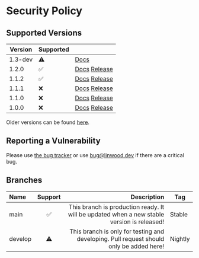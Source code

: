 # Security Policy

## Supported Versions


| Version | Supported          |                                                                                                                                    |
| ------- | ------------------ | ---------------------------------------------------------------------------------------------------------------------------------- |
| 1.3-dev | :warning:          | [Docs](https://docs.butterfly.linwood.dev/docs/1.3/intro)                                                                          |
| 1.2.0   | :white_check_mark: | [Docs](https://docs.butterfly.linwood.dev/docs/1.2/intro) [Release](https://github.com/LinwoodCloud/butterfly/releases/tag/v1.2.0) |
| 1.1.2   | :white_check_mark: | [Docs](https://docs.butterfly.linwood.dev/docs/1.1/intro) [Release](https://github.com/LinwoodCloud/butterfly/releases/tag/v1.1.2) |
| 1.1.1   | :x:                | [Docs](https://docs.butterfly.linwood.dev/docs/1.1/intro) [Release](https://github.com/LinwoodCloud/butterfly/releases/tag/v1.1.1) |
| 1.1.0   | :x:                | [Docs](https://docs.butterfly.linwood.dev/docs/1.1/intro) [Release](https://github.com/LinwoodCloud/butterfly/releases/tag/v1.1.0) |
| 1.0.0   | :x:                | [Docs](https://docs.butterfly.linwood.dev/docs/1.0/intro) [Release](https://github.com/LinwoodCloud/butterfly/releases/tag/v1.0.0) |

Older versions can be found [here](pre-1-0.md).

## Reporting a Vulnerability

Please use [the bug tracker](https://github.com/LinwoodCloud/butterfly/issues) or use <bug@linwood.dev> if there are a critical bug.

## Branches

| Name    | Support |                                                                                Description | Tag     |
| :------ | :-----: | -----------------------------------------------------------------------------------------: | ------- |
| main    |    ✅    | This branch is production ready. It will be updated when a new stable version is released! | Stable  |
| develop |    ⚠️    |    This branch is only for testing and developing. Pull request should only be added here! | Nightly |
